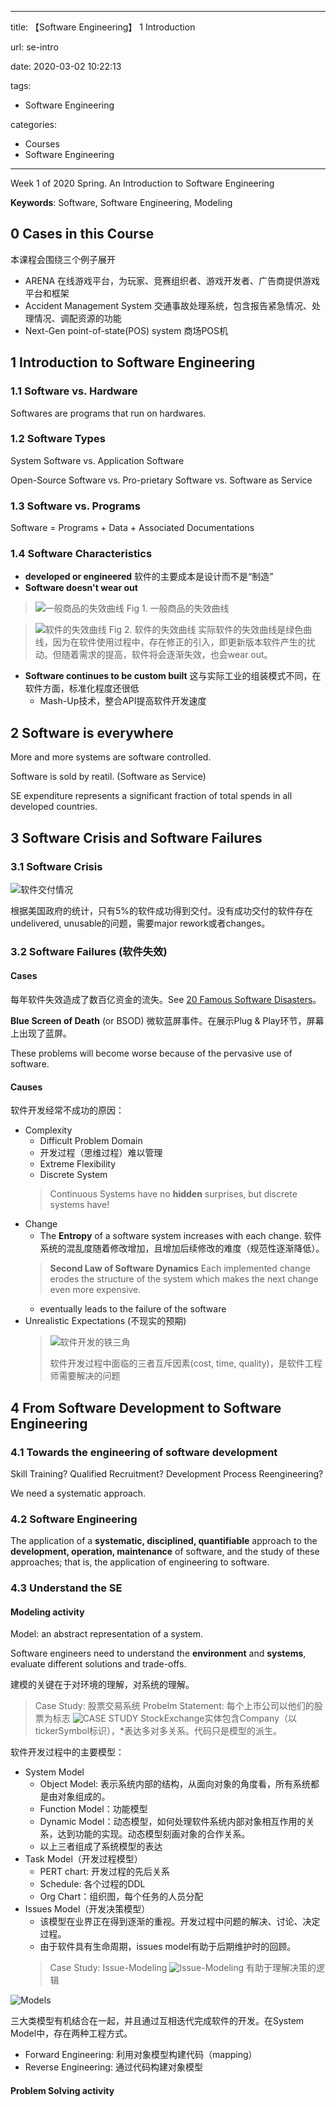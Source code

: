 
---

title: 【Software Engineering】 1 Introduction

url: se-intro

date: 2020-03-02 10:22:13

tags: 
- Software Engineering

categories:
- Courses
- Software Engineering

---

Week 1 of 2020 Spring. An Introduction to Software Engineering

**Keywords**: Software, Software Engineering, Modeling

<!--more-->



## 0 Cases in this Course

本课程会围绕三个例子展开
- ARENA 在线游戏平台，为玩家、竞赛组织者、游戏开发者、广告商提供游戏平台和框架
- Accident Management System 交通事故处理系统，包含报告紧急情况、处理情况、调配资源的功能
- Next-Gen point-of-state(POS) system 商场POS机

## 1 Introduction to Software Engineering

### 1.1 Software vs. Hardware

Softwares are programs that run on hardwares.

### 1.2 Software Types

System Software vs. Application Software

Open-Source Software vs. Pro-prietary Software vs. Software as Service

### 1.3 Software vs. Programs

Software = Programs + Data + Associated Documentations

### 1.4 Software Characteristics

- **developed or engineered** 软件的主要成本是设计而不是“制造”
- **Software doesn't wear out** 
> ![一般商品的失效曲线](img/0302-1.png)
> Fig 1. 一般商品的失效曲线

> ![软件的失效曲线](img/0302-2.png)
> Fig 2. 软件的失效曲线
> 实际软件的失效曲线是绿色曲线，因为在软件使用过程中，存在修正的引入，即更新版本软件产生的扰动。但随着需求的提高，软件将会逐渐失效，也会wear out。

- **Software continues to be custom built** 这与实际工业的组装模式不同，在软件方面，标准化程度还很低
    + Mash-Up技术，整合API提高软件开发速度

## 2 Software is everywhere

More and more systems are software controlled.

Software is sold by reatil. (Software as Service)

SE expenditure represents a significant fraction of total spends in all developed countries.

## 3 Software Crisis and Software Failures

### 3.1 Software Crisis

![软件交付情况](img/0302-3.png)

根据美国政府的统计，只有5%的软件成功得到交付。没有成功交付的软件存在undelivered, unusable的问题，需要major rework或者changes。

### 3.2 Software Failures (软件失效)

#### Cases

每年软件失效造成了数百亿资金的流失。See [20 Famous Software Disasters](http://www.devtopics.com/20-famous-software-disasters/)。

**Blue Screen of Death** (or BSOD) 微软蓝屏事件。在展示Plug & Play环节，屏幕上出现了蓝屏。

These problems will become worse because of the pervasive use of software.

#### Causes

软件开发经常不成功的原因：

- Complexity
    + Difficult Problem Domain
    + 开发过程（思维过程）难以管理
    + Extreme Flexibility
    + Discrete System
    > Continuous Systems have no **hidden** surprises, but discrete systems have!
- Change
    + The **Entropy** of a software system increases with each change. 软件系统的混乱度随着修改增加，且增加后续修改的难度（规范性逐渐降低）。
    > **Second Law of Software Dynamics** Each implemented change erodes the structure of the system which makes the next change even more expensive.
    + eventually leads to the failure of the software
- Unrealistic Expectations (不现实的预期)
    > ![软件开发的铁三角](img/0302-4.png)
    > 
    > 软件开发过程中面临的三者互斥因素(cost, time, quality)，是软件工程师需要解决的问题


## 4 From Software Development to Software Engineering

### 4.1 Towards the engineering of software development

Skill Training? Qualified Recruitment? Development Process Reengineering?

We need a systematic approach.

### 4.2 Software Engineering

The application of a **systematic, disciplined, quantifiable** approach to the **development, operation, maintenance** of software, and the study of these approaches; that is, the application of engineering to software.

### 4.3 Understand the SE

#### Modeling activity

Model: an abstract representation of a system.

Software engineers need to understand the **environment** and **systems**, evaluate different solutions and trade-offs.

建模的关键在于对环境的理解，对系统的理解。

> Case Study: 股票交易系统
> Probelm Statement: 每个上市公司以他们的股票为标志
> ![CASE STUDY](img/0302-5.png)
> StockExchange实体包含Company（以tickerSymbol标识），*表达多对多关系。代码只是模型的派生。


软件开发过程中的主要模型：

- System Model
    - Object Model: 表示系统内部的结构，从面向对象的角度看，所有系统都是由对象组成的。
    - Function Model：功能模型
    - Dynamic Model：动态模型，如何处理软件系统内部对象相互作用的关系，达到功能的实现。动态模型刻画对象的合作关系。
    - 以上三者组成了系统模型的表达
- Task Model（开发过程模型）
    - PERT chart: 开发过程的先后关系
    - Schedule: 各个过程的DDL
    - Org Chart：组织图，每个任务的人员分配
- Issues Model（开发决策模型）
    - 该模型在业界正在得到逐渐的重视。开发过程中问题的解决、讨论、决定过程。
    - 由于软件具有生命周期，issues model有助于后期维护时的回顾。
    > Case Study: Issue-Modeling
    > ![Issue-Modeling](img/0302-6.png)
    > 有助于理解决策的逻辑

![Models](img/0302-7.png)

三大类模型有机结合在一起，并且通过互相迭代完成软件的开发。在System Model中，存在两种工程方式。

- Forward Engineering: 利用对象模型构建代码（mapping）
- Reverse Engineering: 通过代码构建对象模型

#### Problem Solving activity